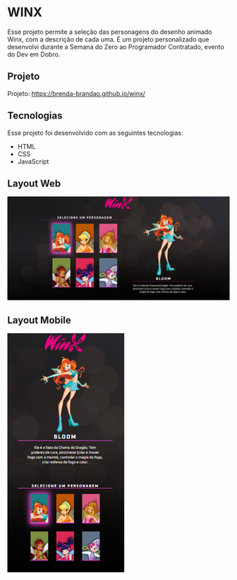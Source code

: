# WINX

Esse projeto permite a seleção das personagens do desenho animado Winx, com a descrição de cada uma. É um projeto personalizado que desenvolvi durante a Semana do Zero ao Programador Contratado, evento do Dev em Dobro.

## Projeto

Projeto: https://brenda-brandao.github.io/winx/

## Tecnologias

Esse projeto foi desenvolvido com as seguintes tecnologias:

- HTML
- CSS
- JavaScript

## Layout Web

![Projeto Winx](https://github.com/brenda-brandao/winx/blob/main/projeto-winx.png)

## Layout Mobile

![Projeto Winx Mobile](https://github.com/brenda-brandao/winx/blob/main/projeto-winx-mobile.png)
